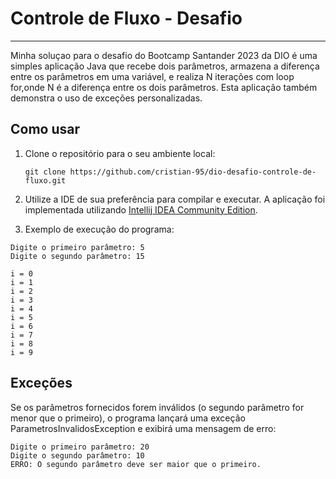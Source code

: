 # Controle de Fluxo - Desafio
---
Minha soluçao para o desafio do Bootcamp Santander 2023 da DIO é uma simples aplicação Java
que recebe dois parâmetros, armazena a diferença entre os parâmetros em uma variável, e realiza N iterações
com loop for,onde N é a diferença entre os dois parâmetros. Esta aplicação também demonstra o uso de exceções personalizadas.

## Como usar

1. Clone o repositório para o seu ambiente local:

   ```
   git clone https://github.com/cristian-95/dio-desafio-controle-de-fluxo.git
   ```

2. Utilize a IDE de sua preferência para compilar e executar. A aplicação foi implementada utilizando [Intellij IDEA Community Edition](https://www.jetbrains.com/pt-br/idea/download).


3. Exemplo de execução do programa:

```
Digite o primeiro parâmetro: 5
Digite o segundo parâmetro: 15

i = 0
i = 1
i = 2
i = 3
i = 4
i = 5
i = 6
i = 7
i = 8
i = 9
```
  
## Exceções

Se os parâmetros fornecidos forem inválidos (o segundo parâmetro for menor que o primeiro), o programa lançará uma exceção ParametrosInvalidosException e exibirá uma mensagem de erro:

```
Digite o primeiro parâmetro: 20
Digite o segundo parâmetro: 10
ERRO: O segundo parâmetro deve ser maior que o primeiro.
```